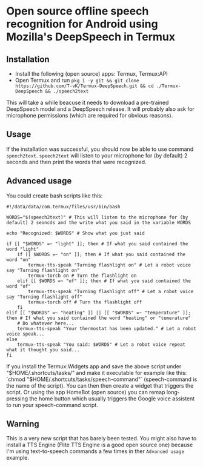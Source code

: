 # Open source offline speech recognition for Android using Mozilla's DeepSpeech in Termux

## Installation

- Install the following (open source) apps: Termux, Termux:API
- Open Termux and run 
    `pkg i -y git && git clone https://github.com/T-vK/Termux-DeepSpeech.git && cd ./Termux-DeepSpeech && ./speech2text`

This will take a while beacuse it needs to download a pre-trained DeepSpeech model and a DeepSpeech release. It will probably also ask for microphone permissions (which are required for obvious reasons).

## Usage
If the installation was successful, you should now be able to use command `speech2text`. 
`speech2text` will listen to your microphone for (by default) 2 seconds and then print the words that were recognized.

## Advanced usage
You could create bash scripts like this:
```
#!/data/data/com.termux/files/usr/bin/bash

WORDS="$(speech2text)" # This will listen to the microphone for (by default) 2 seoncds and the write what you said in the variable WORDS

echo "Recognized: $WORDS" # Show what you just said

if [[ "$WORDS" =~ "light" ]]; then # If what you said contained the word "light"
    if [[ $WORDS =~ "on" ]]; then # If what you said contained the word "on"
        termux-tts-speak "Turning flashlight on" # Let a robot voice say "Turning flashlight on"
        termux-torch on # Turn the flashlight on
    elif [[ $WORDS =~ "of" ]]; then # If what you said contained the word "of"
        termux-tts-speak "Turning flashlight off" # Let a robot voice say "Turning flashlight off"
        termux-torch off # Turn the flashlight off
    fi
elif [[ "$WORDS" =~ "heating" ]] || [[ "$WORDS" =~ "temperature" ]]; then # If what you said contained the word "heating" or "temerature"
    # Do whatever here...
    termux-tts-speak "Your thermostat has been updated." # Let a robot voice speak...
else
    termux-tts-speak "You said: $WORDS" # Let a robot voice repeat what it thought you said...
fi
```

If you install the Termux:Widgets app and save the above script under "$HOME/.shortcuts/tasks/" and make it executable for example like this: `chmod "$HOME/.shortcuts/tasks/speech-command"` (speech-command is the name of the script).
You can then then create a widget that triggers the script. Or using the app HomeBot (open source) you can remap long-pressing the home button which usually triggers the Google voice assistent to run your speech-command script.


## Warning

This is a very new script that has barely been tested. You might also have to install a TTS Engine (Flite TTS Engine is a good open source one) because I'm using text-to-speech commands a few times in ther `Advanced usage` example.
